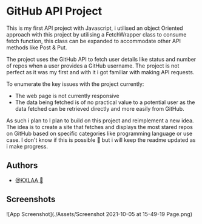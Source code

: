 # GitHub API Project

This is my first API project with Javascript, i utilised an object Oriented approach with this project by utilising a FetchWrapper class to consume fetch function, this class can be expanded to accommodate other API methods like Post & Put.

The project uses the GitHub API to fetch user details like status and number of repos when a user provides a GitHub username. The project is not perfect as it was my first and with it i got familiar with making API requests.


To enumerate the key issues with the project currently:

- The web page is not currently responsive
- The data being fetched is of no practical value to a potential user as the data fetched can be retrieved directly and more easily from GitHub.

As such i plan to I plan to build on this project and reimplement a new idea. The idea is to create a site that fetches and displays the most stared repos on GitHub based on specific categories like programming language or use case. I don't know if this is possible 🤔 but i will keep the readme updated as i make progress.


## Authors

- [@KXLAA 🤙](https://github.com/KXLAA)

  
## Screenshots

![App Screenshot](./Assets/Screenshot 2021-10-05 at 15-49-19 Page.png)

